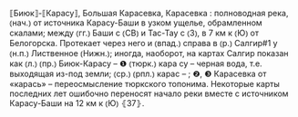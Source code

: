 ---
---

⟦Биюк⟧-⟦Карасу⟧, Большая Карасевка, Карасевка
: полноводная река, ⦅нач.⦆ от источника Карасу-Баши в узком ущелье, обрамленном скалами; между ⦅гг.⦆ Баши с ⦅СВ⦆ и Тас-Тау с ⦅З⦆, в 7 км к ⦅Ю⦆ от Белогорска. Протекает через него и ⦅впад.⦆ справа в ⦅р.⦆ Салгир#1 у ⦅н.п.⦆ Лиственное ⦅Нижн.⦆; иногда, наоборот, на картах Салгир показан как ⦅л.⦆ ⦅пр.⦆ Биюк-Карасу – ❶ ⦅тюрк.⦆ кара су – черная вода, т.е. выходящая из-под земли; ⦅ср.⦆ ⦅рпл.⦆ карас – ; ❷, ❸ Карасевка от «карась» – переосмысление тюркского топонима. Некоторые карты последних лет ошибочно переносят начало реки вместе с источником Карасу-Баши на 12 км к ⦅Ю⦆ ⦃З7⦄.
